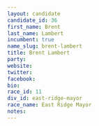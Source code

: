 ```yaml
---
layout: candidate
candidate_id: 36
first_name: Brent
last_name: Lambert
incumbent: true
name_slug: brent-lambert
title: Brent Lambert
party: 
website: 
twitter: 
facebook: 
bio: 
race_id: 11
div_id: east-ridge-mayor
race_name: East Ridge Mayor
notes: 
---
```

